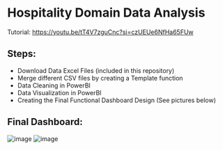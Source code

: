 # Hospitality Domain Data Analysis

Tutorial: https://youtu.be/tT4V7zguCnc?si=czUEUe6NfHa65FUw

## Steps:
- Download Data Excel Files (included in this repository)
- Merge different CSV files by creating a Template function
- Data Cleaning in PowerBI
- Data Visualization in PowerBI
- Creating the Final Functional Dashboard Design (See pictures below)
  
## Final Dashboard:
![image](https://github.com/ShaddAhmed14/Hospitality_Domain_Data_Analysis/assets/77004048/df95c605-2226-42df-a644-7e3e98686502)
![image](https://github.com/ShaddAhmed14/Hospitality_Domain_Data_Analysis/assets/77004048/7d3b619b-1686-4591-8561-4c3e0adb7606)
